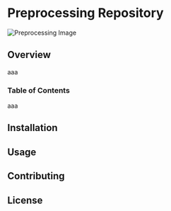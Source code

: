 # Preprocessing Repository

![Preprocessing Image](images/preprocessing.png)

## Overview
aaa
### Table of Contents
aaa
## Installation

## Usage

## Contributing

## License
